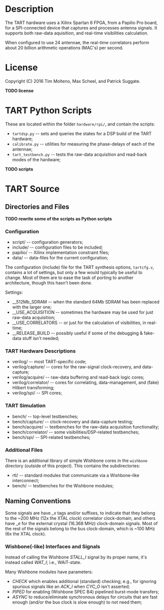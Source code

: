 # Description

The TART hardware uses a Xilinx Spartan 6 FPGA, from a Papilio Pro board, for a SPI-connected device that captures and processes antenna signals. It supports both raw-data aquisition, and real-time visibilities calculation.

When configured to use 24 antennae, the real-time correlators perform about 20 billion arithmetic operations (MAC's) per second.

# License

Copyright (C) 2016 Tim Molteno, Max Scheel, and Patrick Suggate.

**TODO license**

# TART Python Scripts

These are located within the folder `hardware/rpi/`, and contain the scripts:
* `tartdsp.py`        -- sets and queries the states for a DSP build of the TART hardware;
* `calibrate.py`      -- utilities for measuring the phase-delays of each of the antennae;
* `tart_testbench.py` -- tests the raw-data acquisition and read-back modes of the hardware;

**TODO scripts**

# TART Source

## Directories and Files

**TODO rewrite some of the scripts as Python scripts**

### Configuration
* script/              -- configuration generators;
* include/             -- configuration files to be included;
* papilio/             -- Xilinx implementation constraint files;
* data/                -- data-files for the current configuration;

The configuration (include) file for the TART synthesis options, `tartcfg.v`, contains a lot of settings, but only a few would typically be useful to change. Most of them are to ease the task of porting to another architecture, though this hasn't been done.

Settings:
* __512Mb_SDRAM     -- when the standard 64Mb SDRAM has been replaced with the larger one;
* __USE_ACQUISITION -- sometimes the hardware may be used for just raw-data acquisition;
* __USE_CORRELATORS -- or just for the calculation of visibilities, in real-time;
* __RELEASE_BUILD   -- possibly useful if some of the debugging & fake-data stuff isn't needed;

### TART Hardware Descriptions
* verilog/             -- most TART-specific code;
* verilog/capture/     -- cores for the raw-signal clock-recovery, and data-capture;
* verilog/acquire/     -- raw-data buffering and read-back logic cores;
* verilog/correlator/  -- cores for correlating, data-management, and (fake) Hilbert transforming;
* verilog/spi/         -- SPI cores;

### TART Simulation
* bench/               -- top-level testbenches;
* bench/capture/       -- clock-recovery and data-capture testing;
* bench/acquire/       -- testbenches for the raw-data acquisition functionality;
* bench/correlator/    -- some visibilities/DSP-related testbenches;
* bench/spi/           -- SPI-related testbenches;

### Additional Files
There is an additional library of simple Wishbone cores in the `wishbone` directory (outside of this project). This contains the subdirectories:
* rtl/    -- standard modules that communicate via a Wishbone-like interconnect;
* bench/  -- testbenches for the Wishbone modules;


## Naming Conventions
Some signals are have *_x* tags and/or suffixes, to indicate that they belong to the ~200 MHz (12x the XTAL clock) correlator clock-domain, and others have *_e* for the external crystal (16.368 MHz) clock-domain signals.  Most of the rest of the signals belong to the bus clock-domain, which is ~100 MHz (6x the XTAL clock).

### Wishbone(-like) Interfaces and Signals
Instead of calling the Wishbone *STALL_I* signal by its proper name, it's instead called *WAT_I*; i.e., WAiT-state.

Many Wishbone modules have parameters:
* *CHECK* which enables additional (standard) checking; e.g., for ignoring spurious signals like an *ACK_I* when *CYC_O* isn't asserted;
* *PIPED* for enabling (Wishbone SPEC B4) pipelined burst-mode transfers;
* *ASYNC* to reduce/eliminate synchronous delays for circuits that are fast enough (and/or the bus clock is slow enough) to not need them;

